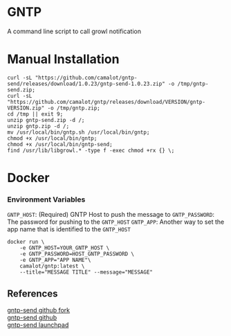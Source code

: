 # GNTP

A command line script to call growl notification

# Manual Installation 

```
curl -sL "https://github.com/camalot/gntp-send/releases/download/1.0.23/gntp-send-1.0.23.zip" -o /tmp/gntp-send.zip;
curl -sL "https://github.com/camalot/gntp/releases/download/VERSION/gntp-VERSION.zip" -o /tmp/gntp.zip;
cd /tmp || exit 9;
unzip gntp-send.zip -d /;
unzip gntp.zip -d /;
mv /usr/local/bin/gntp.sh /usr/local/bin/gntp;
chmod +x /usr/local/bin/gntp;
chmod +x /usr/local/bin/gntp-send;
find /usr/lib/libgrowl.* -type f -exec chmod +rx {} \;
```

# Docker

### Environment Variables

`GNTP_HOST`: (Required) GNTP Host to push the message to
`GNTP_PASSWORD`: The password for pushing to the `GNTP_HOST`
`GNTP_APP`: Another way to set the app name that is identified to the `GNTP_HOST`

```
docker run \
	-e GNTP_HOST=YOUR_GNTP_HOST \
	-e GNTP_PASSWORD=HOST_GNTP_PASSWORD \
	-e GNTP_APP="APP NAME"\ 
	camalot/gntp:latest \
	--title="MESSAGE TITLE" --message="MESSAGE"
```


## References

[gntp-send github fork](https://github.com/camalot/gntp-send)  
[gntp-send github](https://github.com/mattn/gntp-send)  
[gntp-send launchpad](https://launchpad.net/~mattn/+archive/ubuntu/gntp-send)

